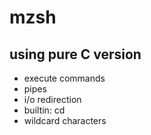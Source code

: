# mzsh

## using pure C version

* execute commands
* pipes
* i/o redirection
* builtin: cd
* wildcard characters
